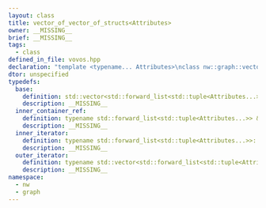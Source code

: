 ```yaml
---
layout: class
title: vector_of_vector_of_structs<Attributes>
owner: __MISSING__
brief: __MISSING__
tags:
  - class
defined_in_file: vovos.hpp
declaration: "template <typename... Attributes>\nclass nw::graph::vector_of_vector_of_structs;"
dtor: unspecified
typedefs:
  base:
    definition: std::vector<std::forward_list<std::tuple<Attributes...>>>
    description: __MISSING__
  inner_container_ref:
    definition: typename std::forward_list<std::tuple<Attributes...>> &
    description: __MISSING__
  inner_iterator:
    definition: typename std::forward_list<std::tuple<Attributes...>>::iterator
    description: __MISSING__
  outer_iterator:
    definition: typename std::vector<std::forward_list<std::tuple<Attributes...>>>::iterator
    description: __MISSING__
namespace:
  - nw
  - graph
---
```


```{index}  vector_of_vector_of_structs<Attributes>
```

